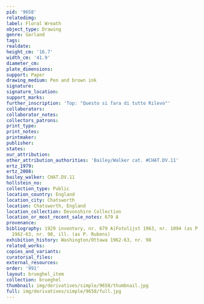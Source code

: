 ```yaml
---
pid: '9658'
relatedimg: 
label: Floral Wreath
object_type: Drawing
genre: Garland
tags: 
realdate: 
height_cm: '16.7'
width_cm: '41.9'
diameter_cm: 
plate_dimensions: 
support: Paper
drawing_medium: Pen and brown ink
signature: 
signature_location: 
support_marks: 
further_inscription: 'Top: "Questo si fara di tutto Rilevo"'
collaborators: 
collaborator_notes: 
collectors_patrons: 
print_type: 
print_notes: 
printmaker: 
publisher: 
states: 
our_attribution: 
other_attribution_authorities: 'Bailey/Walker cat. #CHAT.DV.11'
ertz_1979: 
ertz_2008: 
bailey_walker: CHAT.DV.11
hollstein_no: 
collection_type: Public
location_country: England
location_city: Chatsworth
location: Chatsworth, England
location_collection: Devonshire Collection
location_or_most_recent_sale_notes: 679 A
provenance: 
bibliography: 1929 inventory, nr. 679 A|Fotolijst 1963, nr. 1094 (as P. P. Rubens)|Washington/Ottawa
  1962-63, nr. 98, ill. (as P. Rubens)
exhibition_history: Washington/Ottawa 1962-63, nr. 98
related_works: 
copies_and_variants: 
curatorial_files: 
external_resources: 
order: '991'
layout: brueghel_item
collection: brueghel
thumbnail: img/derivatives/simple/9658/thumbnail.jpg
full: img/derivatives/simple/9658/full.jpg
---
```

